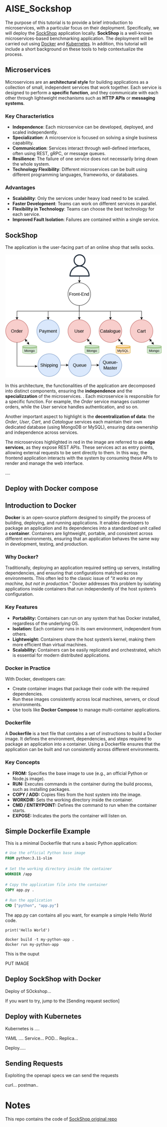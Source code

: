 # AISE_Sockshop

The purpose of this tutorial is to provide a brief introduction to microservices, with a particular focus on their deployment. Specifically, we will deploy the [SockShop](https://github.com/microservices-demo/microservices-demo) application locally. **SockShop** is a well-known microservices-based benchmarking application. The deployment will be carried out using [Docker](https://www.docker.com/) and [Kubernetes](https://kubernetes.io/). In addition, this tutorial will include a short background on these tools to help contextualize the process.

## Microservices

Microservices are an **architectural style** for building applications as a collection of small, independent services that work together. Each service is designed to perform a **specific function**, and they communicate with each other through lightweight mechanisms such as **HTTP APIs** or **messaging systems**.

### Key Characteristics
- **Independence**: Each microservice can be developed, deployed, and scaled independently.  
- **Specialization**: A microservice is focused on solving a single business capability.  
- **Communication**: Services interact through well-defined interfaces, often using REST, gRPC, or message queues.  
- **Resilience**: The failure of one service does not necessarily bring down the whole system.  
- **Technology Flexibility**: Different microservices can be built using different programming languages, frameworks, or databases.  

### Advantages
- **Scalability**: Only the services under heavy load need to be scaled.  
- **Faster Development**: Teams can work on different services in parallel.  
- **Flexibility in Technology**: Teams can choose the best technology for each service.  
- **Improved Fault Isolation**: Failures are contained within a single service.  

## SockShop

The application is the user-facing part of an online shop that sells socks.

![SockShop Architecture](img/sockshop.png)


In this architecture, the functionalities of the application are decomposed into distinct components, ensuring the **independence** and the **specializzation** of the microservices.
. Each microservice is responsible for a specific function. For example, the *Order* service manages customer orders, while the *User* service handles authentication, and so on.  

Another important aspect to highlight is the **decentralization of data**: the *Order*, *User*, *Cart*, and *Catalogue* services each maintain their own dedicated database (using MongoDB or MySQL), ensuring data ownership and independence across services.

The microservices highlighted in red in the image are referred to as **edge services**, as they expose REST APIs. These services act as entry points, allowing external requests to be sent directly to them. In this way, the frontend application interacts with the system by consuming these APIs to render and manage the web interface.

....

## Deploy with Docker compose

## Introduction to Docker

**Docker** is an open-source platform designed to simplify the process of building, deploying, and running applications. It enables developers to package an application and its dependencies into a standardized unit called a **container**. Containers are lightweight, portable, and consistent across different environments, ensuring that an application behaves the same way in development, testing, and production.

### Why Docker?

Traditionally, deploying an application required setting up servers, installing dependencies, and ensuring that configurations matched across environments. This often led to the classic issue of *"it works on my machine, but not in production."* Docker addresses this problem by isolating applications inside containers that run independently of the host system’s configuration.

### Key Features

- **Portability:** Containers can run on any system that has Docker installed, regardless of the underlying OS.  
- **Isolation:** Each container runs in its own environment, independent from others.  
- **Lightweight:** Containers share the host system’s kernel, making them more efficient than virtual machines.  
- **Scalability:** Containers can be easily replicated and orchestrated, which is essential for modern distributed applications.  

### Docker in Practice

With Docker, developers can:  
- Create container images that package their code with the required dependencies.  
- Run these images consistently across local machines, servers, or cloud environments.  
- Use tools like **Docker Compose** to manage multi-container applications.  

### Dockerfile

A **Dockerfile** is a text file that contains a set of instructions to build a Docker image. It defines the environment, dependencies, and steps required to package an application into a container. Using a Dockerfile ensures that the application can be built and run consistently across different environments.

### Key Concepts

- **FROM:** Specifies the base image to use (e.g., an official Python or Node.js image).  
- **RUN:** Executes commands in the container during the build process, such as installing packages.  
- **COPY / ADD:** Copies files from the host system into the image.  
- **WORKDIR:** Sets the working directory inside the container.  
- **CMD / ENTRYPOINT:** Defines the command to run when the container starts.  
- **EXPOSE:** Indicates the ports the container will listen on.



## Simple Dockerfile Example

This is a minimal Dockerfile that runs a basic Python application:

```dockerfile
# Use the official Python base image
FROM python:3.11-slim

# Set the working directory inside the container
WORKDIR /app

# Copy the application file into the container
COPY app.py .

# Run the application
CMD ["python", "app.py"]
```





The app.py can contains all you want, for example a simple Hello World code.

```
print('Hello World')
```

```
docker build -t my-python-app .
docker run my-python-app
```

This is the ouput

PUT IMAGE


## Deploy SockShop with Docker

Deploy of SOckshop...

If you want to try, jump to the [Sending request section]
## Deploy with Kubernetes

Kubernetes is ....

YAML ....
    Service...
    POD...
    Replica...

Deploy.....


## Sending Requests

Exploiting the openapi specs we can send the requests

curl...
postman..

# Notes

This repo contains the code of [SockShop original repo](https://github.com/microservices-demo/microservices-demo)